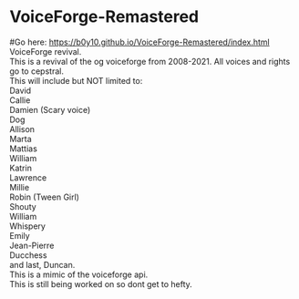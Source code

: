 # VoiceForge-Remastered
#Go here: https://b0y10.github.io/VoiceForge-Remastered/index.html
VoiceForge revival.
<br>
This is a revival of the og voiceforge from 2008-2021. All voices and rights go to cepstral.
<br>
This will include but NOT limited to:
<br>
David
<br>
Callie
<br>
Damien (Scary voice)
<br>
Dog
<br>
Allison
<br>
Marta
<br>
Mattias
<br>
William
<br>
Katrin
<br>
Lawrence
<br>
Millie
<br>
Robin (Tween Girl)
<br>
Shouty
<br>
William
<br>
Whispery
<br>
Emily
<br>
Jean-Pierre
<br>
Ducchess
<br>
and last, Duncan.
<br>
This is a mimic of the voiceforge api.
<br>
This is still being worked on so dont get to hefty.
